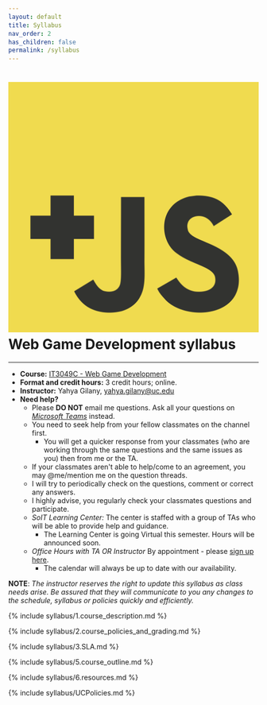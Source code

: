 ```yaml
---
layout: default
title: Syllabus
nav_order: 2
has_children: false
permalink: /syllabus
---
```


# <img src="assets/images/logo.svg" alt="class logo" class="logo"/> Web Game Development syllabus
*** ***

* **Course:** [IT3049C - Web Game Development](#)
* **Format and credit hours:** 3 credit hours; online.
* **Instructor:** Yahya Gilany, [yahya.gilany@uc.edu](mailto:yahya.gilany@uc.edu)
* **Need help?**
    * Please **DO NOT** email me questions. Ask all your questions on *[Microsoft Teams](https://teams.microsoft.com/l/channel/19%3a5cca27f821da46758bbf1bd201acd697%40thread.tacv2/%25F0%259F%2586%2598%2520Help%2520-%2520Ask%2520your%2520classmates?groupId=8bdf1f67-bbc2-46d5-ae6a-51520977dd87&tenantId=f5222e6c-5fc6-48eb-8f03-73db18203b63)* instead.
    * You need to seek help from your fellow classmates on the channel first.
        * You will get a quicker response from your classmates (who are working through the same questions and the same issues as you) then from me or the TA.
    * If your classmates aren't able to help/come to an agreement, you may @me/mention me on the question threads.
    * I will try to periodically check on the questions, comment or correct any answers.
    * I highly advise, you regularly check your classmates questions and participate.
    * *SoIT Learning Center:* The center is staffed with a group of TAs who will be able to provide help and guidance.
        * The Learning Center is going Virtual this semester. Hours will be announced soon.
    * *Office Hours with TA OR Instructor* By appointment - please [sign up here](https://outlook.office365.com/owa/calendar/OfficeHours@mailuc.onmicrosoft.com/bookings/s/EjGKKRXxgE6Ppb4z3AH9lg2).
      * The calendar will always be up to date with our availability. 

**NOTE**: *The instructor reserves the right to update this syllabus as class needs arise. Be assured that they will communicate to you any changes to the schedule, syllabus or policies quickly and efficiently.*

{% include syllabus/1.course_description.md %}

{% include syllabus/2.course_policies_and_grading.md %}

{% include syllabus/3.SLA.md %}

{% include syllabus/5.course_outline.md %}

{% include syllabus/6.resources.md %}

{% include syllabus/UCPolicies.md %}
